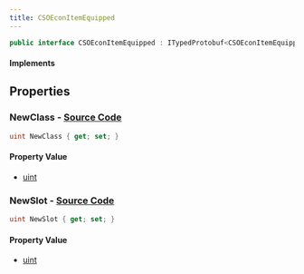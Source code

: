 ```yaml
---
title: CSOEconItemEquipped
---
```


```csharp
public interface CSOEconItemEquipped : ITypedProtobuf<CSOEconItemEquipped>, INativeHandle
```

#### Implements

## Properties

### **NewClass** - [Source Code](https://github.com/swiftly-solution/swiftlys2/blob/main/managed/src/SwiftlyS2.Generated/Protobufs/Interfaces/CSOEconItemEquipped.cs#L13)

```csharp
uint NewClass { get; set; }
```

#### Property Value

- [uint](https://learn.microsoft.com/dotnet/api/system.uint32)

### **NewSlot** - [Source Code](https://github.com/swiftly-solution/swiftlys2/blob/main/managed/src/SwiftlyS2.Generated/Protobufs/Interfaces/CSOEconItemEquipped.cs#L16)

```csharp
uint NewSlot { get; set; }
```

#### Property Value

- [uint](https://learn.microsoft.com/dotnet/api/system.uint32)

